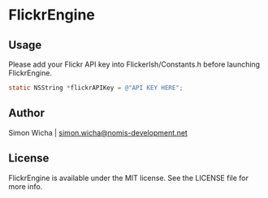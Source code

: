 # FlickrEngine

## Usage

Please add your Flickr API key into FlickerIsh/Constants.h before launching FlickrEngine.
``` objective-c
static NSString *flickrAPIKey = @"API KEY HERE";
```
## Author

Simon Wicha | simon.wicha@nomis-development.net

## License

FlickrEngine is available under the MIT license. See the LICENSE file for more info.
